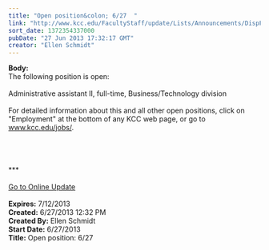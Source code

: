 ```yaml
---
title: "Open position&colon; 6/27  "
link: "http://www.kcc.edu/FacultyStaff/update/Lists/Announcements/DispForm.aspx?ID=1152"
sort_date: 1372354337000
pubDate: "27 Jun 2013 17:32:17 GMT"
creator: "Ellen Schmidt"
---
```


<div><b>Body:</b> <div class="ExternalClassB8E32999FAEA44BA8F88F241045F11B3">
<div>The following position is open: </div>
<div> </div>
<div>Administrative assistant II, full-time, Business/Technology division<br /> <br />For detailed information about this and all other open positions, click on &quot;Employment&quot; at the bottom of any KCC web page, or go to <a href="/FacultyStaff/departments/hr/jobs/Pages/default.aspx">www.kcc.edu/jobs/</a>.</div>
<div> </div>
<div> </div>
<div><br /> </div>
<div>
<div></div>
<div></div>
<div>
<div>
<div></div>
<div></div>
<div></div>
<div>
<div>***</div>
<div></div>
<div></div>
<div></div>
<div> </div>
<div><a href="/FacultyStaff/update/Pages/dailyupdate.aspx">Go to Online Update</a></div>
<div></div></div>
<div><br /></div></div></div></div></div></div>
<div><b>Expires:</b> 7/12/2013</div>
<div><b>Created:</b> 6/27/2013 12:32 PM</div>
<div><b>Created By:</b> Ellen Schmidt</div>
<div><b>Start Date:</b> 6/27/2013</div>
<div><b>Title:</b> Open position: 6/27  </div>
